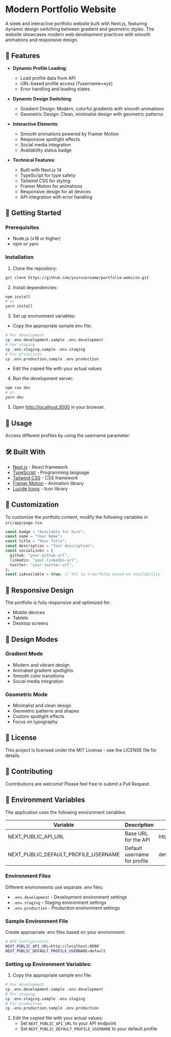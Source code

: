 # Modern Portfolio Website

A sleek and interactive portfolio website built with Next.js, featuring dynamic design switching between gradient and geometric styles. The website showcases modern web development practices with smooth animations and responsive design.

## 🌟 Features

- **Dynamic Profile Loading**:

  - Load profile data from API
  - URL-based profile access (?username=xyz)
  - Error handling and loading states

- **Dynamic Design Switching**:

  - Gradient Design: Modern, colorful gradients with smooth animations
  - Geometric Design: Clean, minimalist design with geometric patterns

- **Interactive Elements**:

  - Smooth animations powered by Framer Motion
  - Responsive spotlight effects
  - Social media integration
  - Availability status badge

- **Technical Features**:
  - Built with Next.js 14
  - TypeScript for type safety
  - Tailwind CSS for styling
  - Framer Motion for animations
  - Responsive design for all devices
  - API integration with error handling

## 🚀 Getting Started

### Prerequisites

- Node.js (v18 or higher)
- npm or yarn

### Installation

1. Clone the repository:

```bash
git clone https://github.com/yourusername/portfolio-website.git
```

2. Install dependencies:

```bash
npm install
# or
yarn install
```

3. Set up environment variables:

- Copy the appropriate sample env file:

```bash
# For development
cp .env.development.sample .env.development
# For staging
cp .env.staging.sample .env.staging
# For production
cp .env.production.sample .env.production
```

- Edit the copied file with your actual values

4. Run the development server:

```bash
npm run dev
# or
yarn dev
```

5. Open [http://localhost:3000](http://localhost:3000) in your browser.

## 📝 Usage

Access different profiles by using the username parameter:

## 🛠️ Built With

- [Next.js](https://nextjs.org/) - React framework
- [TypeScript](https://www.typescriptlang.org/) - Programming language
- [Tailwind CSS](https://tailwindcss.com/) - CSS framework
- [Framer Motion](https://www.framer.com/motion/) - Animation library
- [Lucide Icons](https://lucide.dev/) - Icon library

## 📝 Customization

To customize the portfolio content, modify the following variables in `src/app/page.tsx`:

```typescript
const badge = "Available for hire";
const name = "Your Name";
const title = "Your Title";
const description = "Your description";
const socialLinks = {
  github: "your-github-url",
  linkedin: "your-linkedin-url",
  twitter: "your-twitter-url",
};
const isAvailable = true; // Set to true/false based on availability
```

## 📱 Responsive Design

The portfolio is fully responsive and optimized for:

- Mobile devices
- Tablets
- Desktop screens

## 🎨 Design Modes

### Gradient Mode

- Modern and vibrant design
- Animated gradient spotlights
- Smooth color transitions
- Social media integration

### Geometric Mode

- Minimalist and clean design
- Geometric patterns and shapes
- Custom spotlight effects
- Focus on typography

## 📄 License

This project is licensed under the MIT License - see the LICENSE file for details.

## 🤝 Contributing

Contributions are welcome! Please feel free to submit a Pull Request.

## 🔧 Environment Variables

The application uses the following environment variables:

| Variable                             | Description                  | Default Value         |
| ------------------------------------ | ---------------------------- | --------------------- |
| NEXT_PUBLIC_API_URL                  | Base URL for the API         | http://localhost:8000 |
| NEXT_PUBLIC_DEFAULT_PROFILE_USERNAME | Default username for profile | default               |

### Environment Files

Different environments use separate .env files:

- `.env.development` - Development environment settings
- `.env.staging` - Staging environment settings
- `.env.production` - Production environment settings

### Sample Environment File

Create appropriate .env files based on your environment:

```bash
# API Configuration
NEXT_PUBLIC_API_URL=http://localhost:8000
NEXT_PUBLIC_DEFAULT_PROFILE_USERNAME=default
```

### Setting up Environment Variables:

1. Copy the appropriate sample env file:

```bash
# For development
cp .env.development.sample .env.development
# For staging
cp .env.staging.sample .env.staging
# For production
cp .env.production.sample .env.production
```

2. Edit the copied file with your actual values:
   - Set `NEXT_PUBLIC_API_URL` to your API endpoint
   - Set `NEXT_PUBLIC_DEFAULT_PROFILE_USERNAME` to your default profile
